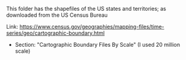 This folder has the shapefiles of the US states and territories; as downloaded from the US Census Bureau

Link: https://www.census.gov/geographies/mapping-files/time-series/geo/cartographic-boundary.html

- Section: "Cartographic Boundary Files By Scale" (I used 20 million scale)
